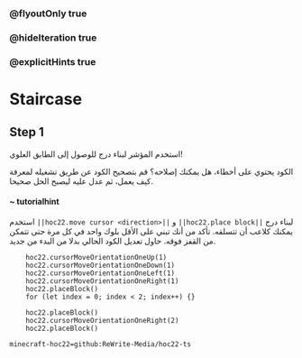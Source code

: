 ### @flyoutOnly true
### @hideIteration true
### @explicitHints true


# Staircase

## Step 1
استخدم المؤشر  لبناء درج للوصول إلى الطابق العلوي!

الكود يحتوي على أخطاء، هل يمكنك إصلاحه؟ قم بتصحيح الكود عن طريق تشغيله لمعرفة كيف يعمل، ثم عدل عليه ليصبح الحل صحيحا.

#### ~ tutorialhint 
استخدم ``||hoc22.move cursor <direction>||`` و ``||hoc22.place block||`` لبناء درج يمكنك كلاعب أن تتسلقه. تأكد من أنك تبني على الأقل بلوك واحد في كل مرة حتى تتمكن من القفز فوقه. حاول تعديل الكود الحالي بدلا من البدء من جديد.



```ghost
    hoc22.cursorMoveOrientationOneUp(1)
    hoc22.cursorMoveOrientationOneDown(1)
    hoc22.cursorMoveOrientationOneLeft(1)
    hoc22.cursorMoveOrientationOneRight(1)
    hoc22.placeBlock()
    for (let index = 0; index < 2; index++) {}
```
```template
    hoc22.placeBlock()
    hoc22.cursorMoveOrientationOneRight(2)   
    hoc22.placeBlock() 
```
```package
minecraft-hoc22=github:ReWrite-Media/hoc22-ts
```